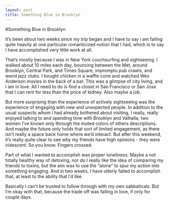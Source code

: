 ```yaml
---
layout: post
title: Something Blue in Brooklyn
---
```

#Something Blue in Brooklyn

It’s been about two weeks since my trip began and I have to say i am failing quite heavily at one particular romanticized notion that I had, which is to say I have accomplished very little work at all.

That’s mostly because I was in New York couchsurfing and sightseeing. I walked about 10 miles each day, bouncing between the Met, around Brooklyn, Central Park, and Times Square, impromptu pub crawls, and weird jazz clubs. I bought chicken in a waffle cone and watched Wes Anderson movies in the back of a bar. This was a glimpse of city living, and I am in love. All I need to do is find a closet in San Francisco or San Jose that I can rent for less than the price of kidney. Also maybe a job.

But more surprising than the experience of actively sightseeing was the experience of engaging with new and unexpected people. In addition to the usual suspects whom I had already bothered about visiting, I really, really enjoyed talking to and spending time with Brooklyn and Valhalla, two women I’ve known only through the muted colors of others descriptions. And maybe the future only holds that sort of limited engagement, as there isn’t really a space back home where we’d interact. But after this weekend, it’s really quite clear to see why my friends have high opinions - they were iridescent. So you know. Fingers crossed. 

Part of what I wanted to accomplish was proper loneliness. Maybe a not totally healthy way of detoxing, nor do I really like the idea of comparing my friends to toxins, but the aim was to use the “alone” to spur my action into something engaging. And in two weeks, I have utterly failed to accomplish that, at least to the ability that I’d like.

Basically I can’t be trusted to follow through with my own sabbaticals. But I’m okay with that, because the trade off was falling in love, if only for couple days.
